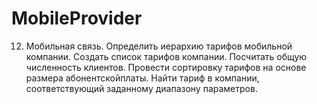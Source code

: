 # MobileProvider
12. Мобильная связь. Определить иерархию тарифов мобильной компании.
Создать список тарифов компании. Посчитать общую численность клиентов. 
Провести сортировку тарифов на основе размера абонентскойплаты.
Найти тариф в компании, соответствующий заданному диапазону параметров.
